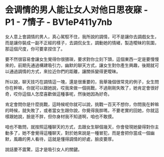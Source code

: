 # 会调情的男人能让女人对他日思夜寐 - P1 - 7情子 - BV1eP411y7nb

女人意上會調情的男人，真心駕馭不住，我所說的調情，可不是讓你去調戲女生，而是讓你裝成一副不正經的樣子，去調侃女生，調動她的情緒，製造曖昧的氛圍，那這個尺度，你可要拿捏住了。

要不然很容易會讓女生覺得你很猥瑣，要求對你立刻下頭，這個東西一定是要慢慢來的，前期先通過構建吸引力，幽默的聊天方式，讓女生對你產生興趣，後期就可以通過調情的方式，來拉近你們的距離，讓關係變得更曖昧。

所以說，聊天技巧在調情這一塊，還是很重要的，我舉幾個很常見的例子，女生問你在幹嘛，你就可以跟她說，哎我來做一個挑戰，不過剛剛失敗了，她肯定會很好奇，哎你這個人怎麼喜歡做這種事呢，然後她因為好奇。

肯定會問你是什麼挑戰，這時候呢你就可以說，挑戰一百天不想你，你問我在幹嘛的時候，就失敗了，或者當女生跟你說，你覺得我胖嗎，不要老實的回她，你就這樣跟她說，臉是不胖，但你身材我不知道啊，咱也不敢摸。

咱也不敢問，就按照這種聊天的方式，去跟女生聊個幾天，你會發現她變得對你主動多了，她不會覺得這種聊天，對於她來說是一種冒犯，而是會把你當成一個幽默，風趣的男人看待，這就是懂得調情的好處，臉皮要厚。

說話要不震驚，這才是吸引女人的關鍵。